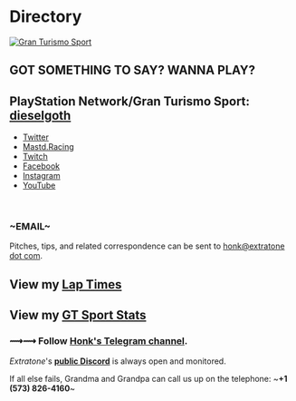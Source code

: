 # Directory

[![Gran Turismo Sport](https://i.snap.as/Kb7HzPS.jpg)](http://bit.ly/grangoth)

## GOT SOMETHING TO SAY? WANNA PLAY?

## PlayStation Network/Gran Turismo Sport: [dieselgoth](http://bit.ly/grangoth)

* [Twitter](https://twitter.com/dieselgoth)
* [Mastd.Racing](https://mastd.racing/invite/vc8GBJqX)
* [Twitch](https://twitch.tv/dieselgoth)
* [Facebook](https://facebook.com/asphaltapostle)
* [Instagram](https://instagram.com/asphaltapostle)
* [YouTube](https://youtube.com/extratone)

⠀
### ~EMAIL~

Pitches, tips, and related correspondence can be sent to [honk@extratone dot com](mailto:honk@extratone.com).

## View my [Lap Times](https://bit.ly/dieselgothlaps)

## View my [GT Sport Stats](https://gtsport.r1s3.net/user/9562980)

### ⟿⟿ Follow [Honk's Telegram channel](http://t.me/honking).

*Extratone*'s [**public Discord**](http://bit.ly/honkdiscord) is always open and monitored.

If all else fails, Grandma and Grandpa can call us up on the telephone: ~**+1 (573) 826-4160**~